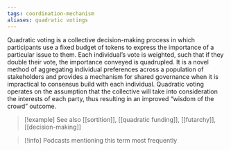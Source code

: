```yaml
---
tags: coordination-mechanism
aliases: quadratic votings
---
```


Quadratic voting is a collective decision-making process in which participants use a fixed budget of tokens to express the importance of a particular issue to them. Each individual’s vote is weighted, such that if they double their vote, the importance conveyed is quadrupled. It is a novel method of aggregating individual preferences across a population of stakeholders and provides a mechanism for shared governance when it is impractical to consensus build with each individual. Quadratic voting operates on the assumption that the collective will take into consideration the interests of each party, thus resulting in an improved “wisdom of the crowd” outcome.

> [!example] See also
> [[sortition]], [[quadratic funding]], [[futarchy]], [[decision-making]]

> [!info] Podcasts mentioning this term most frequently